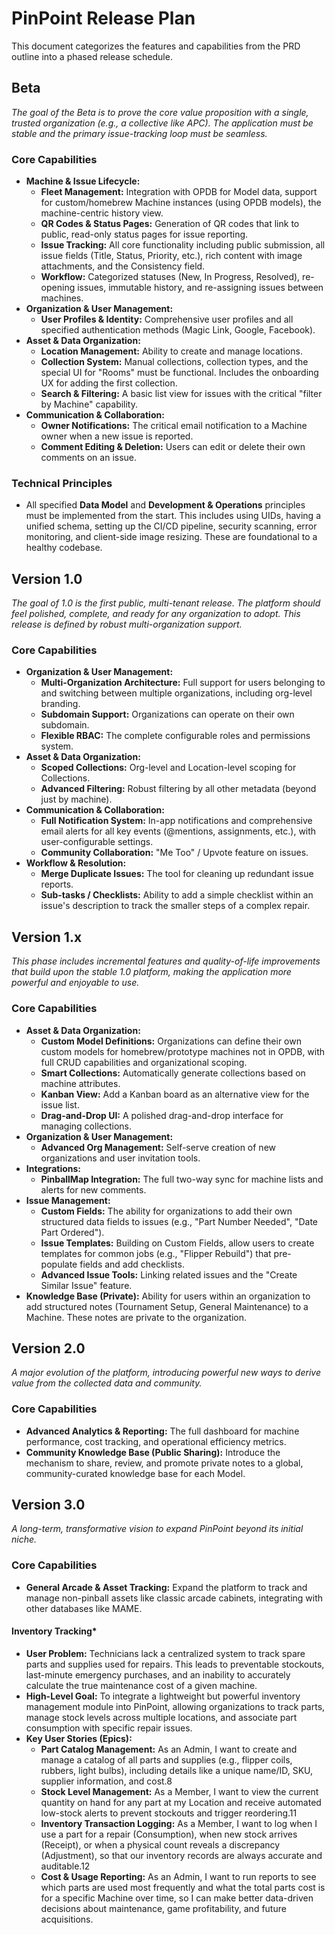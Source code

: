 # **PinPoint Release Plan**

This document categorizes the features and capabilities from the PRD outline into a phased release schedule.

## **Beta**

_The goal of the Beta is to prove the core value proposition with a single, trusted organization (e.g., a collective like APC). The application must be stable and the primary issue-tracking loop must be seamless._

### **Core Capabilities**

- **Machine & Issue Lifecycle:**
  - **Fleet Management:** Integration with OPDB for Model data, support for custom/homebrew Machine instances (using OPDB models), the machine-centric history view.
  - **QR Codes & Status Pages:** Generation of QR codes that link to public, read-only status pages for issue reporting.
  - **Issue Tracking:** All core functionality including public submission, all issue fields (Title, Status, Priority, etc.), rich content with image attachments, and the Consistency field.
  - **Workflow:** Categorized statuses (New, In Progress, Resolved), re-opening issues, immutable history, and re-assigning issues between machines.
- **Organization & User Management:**
  - **User Profiles & Identity:** Comprehensive user profiles and all specified authentication methods (Magic Link, Google, Facebook).
- **Asset & Data Organization:**
  - **Location Management:** Ability to create and manage locations.
  - **Collection System:** Manual collections, collection types, and the special UI for "Rooms" must be functional. Includes the onboarding UX for adding the first collection.
  - **Search & Filtering:** A basic list view for issues with the critical "filter by Machine" capability.
- **Communication & Collaboration:**
  - **Owner Notifications:** The critical email notification to a Machine owner when a new issue is reported.
  - **Comment Editing & Deletion:** Users can edit or delete their own comments on an issue.

### **Technical Principles**

- All specified **Data Model** and **Development & Operations** principles must be implemented from the start. This includes using UIDs, having a unified schema, setting up the CI/CD pipeline, security scanning, error monitoring, and client-side image resizing. These are foundational to a healthy codebase.

## **Version 1.0**

_The goal of 1.0 is the first public, multi-tenant release. The platform should feel polished, complete, and ready for any organization to adopt. This release is defined by robust multi-organization support._

### **Core Capabilities**

- **Organization & User Management:**
  - **Multi-Organization Architecture:** Full support for users belonging to and switching between multiple organizations, including org-level branding.
  - **Subdomain Support:** Organizations can operate on their own subdomain.
  - **Flexible RBAC:** The complete configurable roles and permissions system.
- **Asset & Data Organization:**
  - **Scoped Collections:** Org-level and Location-level scoping for Collections.
  - **Advanced Filtering:** Robust filtering by all other metadata (beyond just by machine).
- **Communication & Collaboration:**
  - **Full Notification System:** In-app notifications and comprehensive email alerts for all key events (@mentions, assignments, etc.), with user-configurable settings.
  - **Community Collaboration:** "Me Too" / Upvote feature on issues.
- **Workflow & Resolution:**
  - **Merge Duplicate Issues:** The tool for cleaning up redundant issue reports.
  - **Sub-tasks / Checklists:** Ability to add a simple checklist within an issue's description to track the smaller steps of a complex repair.

## **Version 1.x**

_This phase includes incremental features and quality-of-life improvements that build upon the stable 1.0 platform, making the application more powerful and enjoyable to use._

### **Core Capabilities**

- **Asset & Data Organization:**
  - **Custom Model Definitions:** Organizations can define their own custom models for homebrew/prototype machines not in OPDB, with full CRUD capabilities and organizational scoping.
  - **Smart Collections:** Automatically generate collections based on machine attributes.
  - **Kanban View:** Add a Kanban board as an alternative view for the issue list.
  - **Drag-and-Drop UI:** A polished drag-and-drop interface for managing collections.
- **Organization & User Management:**
  - **Advanced Org Management:** Self-serve creation of new organizations and user invitation tools.
- **Integrations:**
  - **PinballMap Integration:** The full two-way sync for machine lists and alerts for new comments.
- **Issue Management:**
  - **Custom Fields:** The ability for organizations to add their own structured data fields to issues (e.g., "Part Number Needed", "Date Part Ordered").
  - **Issue Templates:** Building on Custom Fields, allow users to create templates for common jobs (e.g., "Flipper Rebuild") that pre-populate fields and add checklists.
  - **Advanced Issue Tools:** Linking related issues and the "Create Similar Issue" feature.
- **Knowledge Base (Private):** Ability for users within an organization to add structured notes (Tournament Setup, General Maintenance) to a Machine. These notes are private to the organization.

## **Version 2.0**

_A major evolution of the platform, introducing powerful new ways to derive value from the collected data and community._

### **Core Capabilities**

- **Advanced Analytics & Reporting:** The full dashboard for machine performance, cost tracking, and operational efficiency metrics.
- **Community Knowledge Base (Public Sharing):** Introduce the mechanism to share, review, and promote private notes to a global, community-curated knowledge base for each Model.

## **Version 3.0**

_A long-term, transformative vision to expand PinPoint beyond its initial niche._

### **Core Capabilities**

- **General Arcade & Asset Tracking:** Expand the platform to track and manage non-pinball assets like classic arcade cabinets, integrating with other databases like MAME.

#### **Inventory Tracking\***

- **User Problem:** Technicians lack a centralized system to track spare parts and supplies used for repairs. This leads to preventable stockouts, last-minute emergency purchases, and an inability to accurately calculate the true maintenance cost of a given machine.
- **High-Level Goal:** To integrate a lightweight but powerful inventory management module into PinPoint, allowing organizations to track parts, manage stock levels across multiple locations, and associate part consumption with specific repair issues.
- **Key User Stories (Epics):**
  - **Part Catalog Management:** As an Admin, I want to create and manage a catalog of all parts and supplies (e.g., flipper coils, rubbers, light bulbs), including details like a unique name/ID, SKU, supplier information, and cost.8
  - **Stock Level Management:** As a Member, I want to view the current quantity on hand for any part at my Location and receive automated low-stock alerts to prevent stockouts and trigger reordering.11
  - **Inventory Transaction Logging:** As a Member, I want to log when I use a part for a repair (Consumption), when new stock arrives (Receipt), or when a physical count reveals a discrepancy (Adjustment), so that our inventory records are always accurate and auditable.12
  - **Cost & Usage Reporting:** As an Admin, I want to run reports to see which parts are used most frequently and what the total parts cost is for a specific Machine over time, so I can make better data-driven decisions about maintenance, game profitability, and future acquisitions.
